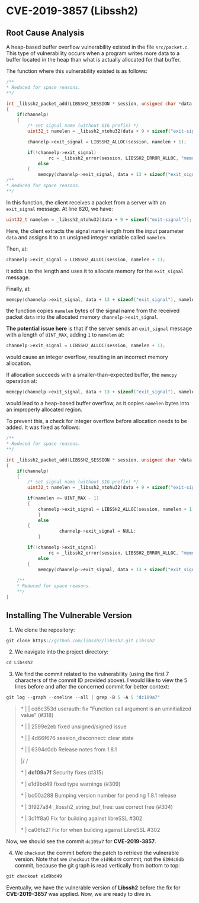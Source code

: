 # CVE-2019-3857 (Libssh2)

## Root Cause Analysis

A heap-based buffer overflow vulnerability existed in the file `src/packet.c`. This type of vulnerability occurs when a program writes more data to a buffer located in the heap than what is actually allocated for that buffer.

The function where this vulnerability existed is as follows: 

```C
/**
* Reduced for space reasons.
**/

int _libssh2_packet_add(LIBSSH2_SESSION * session, unsigned char *data, size_t datalen, int macstate)
{
	if(channelp)
	{
		/* set signal name (without SIG prefix) */
		uint32_t namelen = _libssh2_ntohu32(data + 9 + sizeof("exit-signal"));

		channelp->exit_signal = LIBSSH2_ALLOC(session, namelen + 1);

		if(!channelp->exit_signal)
        		rc = _libssh2_error(session, LIBSSH2_ERROR_ALLOC, "memory for signal name");
        	else 
		{
			memcpy(channelp->exit_signal, data + 13 + sizeof("exit_signal"), namelen);
/**
* Reduced for space reasons.
**/
```

In this function, the client receives a packet from a server with an `exit_signal` message. At line 820, we have:

```C
uint32_t namelen = _libssh2_ntohu32(data + 9 + sizeof("exit-signal"));
```

Here, the client extracts the signal name length from the input parameter `data` and assigns it to an unsigned  integer variable called `namelen`. 

Then, at:

```C
channelp->exit_signal = LIBSSH2_ALLOC(session, namelen + 1);
```

it adds `1` to the length and uses it to allocate memory for the `exit_signal` message.

Finally, at: 

```C
memcpy(channelp->exit_signal, data + 13 + sizeof("exit_signal"), namelen);
```

the function copies `namelen` bytes of the signal name from the received packet `data` into the allocated memory `channelp->exit_signal`.

**The potential issue here** is that if the server sends an `exit_signal` message with a length of `UINT_MAX`, adding `1` to `namelen` at:

```C
channelp->exit_signal = LIBSSH2_ALLOC(session, namelen + 1);
```

would cause an integer overflow, resulting in an incorrect memory allocation. 

If allocation succeeds with a smaller-than-expected buffer, the `memcpy` operation at:

```C
memcpy(channelp->exit_signal, data + 13 + sizeof("exit_signal"), namelen);
```

would lead to a heap-based buffer overflow, as it copies `namelen` bytes into an improperly allocated region.

To prevent this, a check for integer overflow before allocation needs to be added. It was fixed as follows:

```C
/**
* Reduced for space reasons.
**/

int _libssh2_packet_add(LIBSSH2_SESSION * session, unsigned char *data, size_t datalen, int macstate)
{
	if(channelp)
	{
		/* set signal name (without SIG prefix) */
		uint32_t namelen = _libssh2_ntohu32(data + 9 + sizeof("exit-signal"));

		if(namelen <= UINT_MAX - 1)
		{
			channelp->exit_signal = LIBSSH2_ALLOC(session, namelen + 1);
        	}
        	else
		{
            		channelp->exit_signal = NULL;
        	}

		if(!channelp->exit_signal)
        		rc = _libssh2_error(session, LIBSSH2_ERROR_ALLOC, "memory for signal name");
        	else 
		{
			memcpy(channelp->exit_signal, data + 13 + sizeof("exit_signal"), namelen);
	
	/**
	* Reduced for space reasons.
	**/
}
```

## Installing The Vulnerable Version

1. We clone the repository:

```C
git clone https://github.com/libssh2/libssh2.git Libssh2
```

2. We navigate into the project directory:

```C
cd Libssh2
```

3. We find the commit related to the vulnerability (using the first 7 characters of the commit ID provided above). I would like to view the 5 lines before and after the concerned commit for better context:

```C
git log --graph --oneline --all | grep -B 5 -A 5 "dc109a7"
```

> \* | | cd6c353d userauth: fix "Function call argument is an uninitialized value" (#318)
>
> \* | | 2599e2eb fixed unsigned/signed issue
>
> \* | | 4d66f676 session_disconnect: clear state
>
> \* | | 6394c0db Release notes from 1.8.1
>
> |/ /
>
> \* | **dc109a7f** Security fixes (#315)
>
> \* | e1d9bd49 fixed type warnings (#309)
>
> \* | bc00a288 Bumping version number for pending 1.8.1 release
>
> \* | 3f927a84 _libssh2_string_buf_free: use correct free (#304)
>
> \* | 3c1ff8a0 Fix for building against libreSSL #302
>
> \* | ca06fe21 Fix for when building against LibreSSL #302

Now, we should see the commit `dc109a7` for **CVE-2019-3857**.

4. We `checkout` the commit before the patch to retrieve the vulnerable version. Note that we `checkout` the `e1d9bd49` commit, not the `6394c0db` commit, because the git graph is read vertically from bottom to top:

```C
git checkout e1d9bd49
```

Eventually, we have the vulnerable version of **Libssh2** before the fix for **CVE-2019-3857** was applied. Now, we are ready to dive in.
